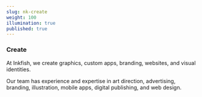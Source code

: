 ```yaml
---
slug: nk-create
weight: 100
illumination: true
published: true
---
```

### Create

At Inkfish, we create graphics, custom apps, branding, websites, and visual
identities.


Our team has experience and expertise in art direction, advertising,
branding, illustration, mobile apps, digital publishing, and web design.
